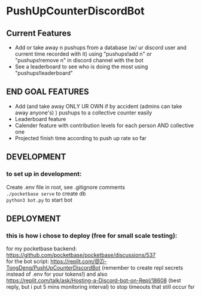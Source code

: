 # PushUpCounterDiscordBot
## Current Features
- Add or take away n pushups from a database (w/ ur discord user and current time recorded with it) using "pushups!add n" or "pushups!remove n" in discord channel with the bot  
- See a leaderboard to see who is doing the most using "pushups!leaderboard"
## END GOAL FEATURES
- Add (and take away ONLY UR OWN if by accident (admins can take away anyone's) ) pushups to a collective counter easily
- Leaderboard feature
- Calender feature with contribution levels for each person AND collective one
- Projected finish time according to push up rate so far
## DEVELOPMENT
### to set up in development:
Create .env file in root, see .gitignore comments  
```./pocketbase serve``` to create db  
```python3 bot.py``` to start bot  
## DEPLOYMENT
### this is how i chose to deploy (free for small scale testing):
for my pocketbase backend: https://github.com/pocketbase/pocketbase/discussions/537  
for the bot script: https://replit.com/@Zi-TongDeng/PushUpCounterDiscordBot  (remember to create repl secrets instead of .env for your tokens!)
and also https://replit.com/talk/ask/Hosting-a-Discord-bot-on-Repl/18608 (best reply, but i put 5 mins monitoring interval) to stop timeouts that still occur fsr

